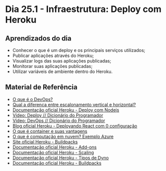 # Dia 25.1 - Infraestrutura: Deploy com Heroku

## Aprendizados do dia

- Conhecer o que é um deploy e os principais serviços utilizados;
- Publicar aplicações através do Heroku;
- Visualizar logs das suas aplicações publicadas;
- Monitorar suas aplicações publicadas;
- Utilizar variáveis de ambiente dentro do Heroku.

## Material de Referência

- [O que é o DevOps?](https://azure.microsoft.com/pt-br/overview/what-is-devops/)
- [Qual a diferença entre escalonamento vertical e horizontal?](https://pt.stackoverflow.com/questions/160142/qual-a-diferen%C3%A7a-entre-escalonamento-vertical-e-horizontal)
- [Documentação oficial Heroku - Deploy com Nodejs](https://devcenter.heroku.com/articles/deploying-nodejs)
- [Vídeo: Deploy // Dicionário do Programador](https://www.youtube.com/watch?v=gJw7l2JKpuQ)
- [Vídeo: DevOps // Dicionário do Programador](https://www.youtube.com/watch?v=iwf6kcvxeD4&list=PLVc5bWuiFQ8GgKm5m0cZE6E02amJho94o&index=21)
- [Blog oficial Heroku - Deployando React com 0 configuração](https://blog.heroku.com/deploying-react-with-zero-configuration)
- [O que é container e suas vantagens](https://www.redhat.com/pt-br/topics/containers/whats-a-linux-container)
- [O que é computação em nuvem? Exemplo Azure](https://azure.microsoft.com/pt-br/overview/what-is-cloud-computing/#uses)
- [Site oficial Heroku - Buildpacks](https://www.heroku.com/elements/buildpacks)
- [Documentação oficial Heroku - Add-ons](https://devcenter.heroku.com/categories/add-ons)
- [Documentação oficial Heroku - Scaling](https://devcenter.heroku.com/articles/scaling)
- [Documentação oficial Heroku - Tipos de Dyno](https://devcenter.heroku.com/articles/dyno-types)
- [Documentação oficial Heroku - Buildpacks](https://devcenter.heroku.com/articles/buildpacks)
